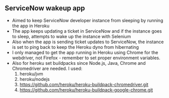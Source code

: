 ## ServiceNow wakeup app

- Aimed to keep ServiceNow developer instance from sleeping by running the app in Heroku
- The app keeps updating a ticket in ServiceNow and if the instance goes to sleep, attempts to wake up the instance with Selenium
- Also when the app is sending ticket updates to ServiceNow, the instance is set to ping back to keep the Heroku dyno from hibernating
- I only managed to get the app running in Heroku using Chrome for the webdriver, not Firefox - remember to set proper environment variables.
- Also for heroku set buildpacks since Node.js, Java, Chrome and Chromedriver are needed. I used:
  1. heroku/jvm
  2. heroku/nodejs
  3. https://github.com/heroku/heroku-buildpack-chromedriver.git
  4. https://github.com/heroku/heroku-buildpack-google-chrome.git